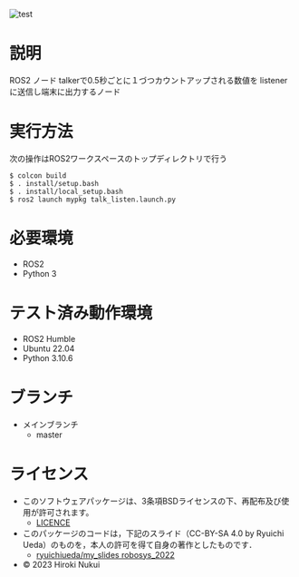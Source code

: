 ![test](https://github.com/hiroki142/mypkg/actions/workflows/test.yml/badge.svg)
# 説明
ROS2 ノード
talkerで0.5秒ごとに１づつカウントアップされる数値を
listenerに送信し端末に出力するノード

# 実行方法
次の操作はROS2ワークスペースのトップディレクトリで行う
```
$ colcon build
$ . install/setup.bash
$ . install/local_setup.bash
$ ros2 launch mypkg talk_listen.launch.py
```

# 必要環境
* ROS2
* Python 3

# テスト済み動作環境
* ROS2 Humble
* Ubuntu 22.04
* Python 3.10.6

# ブランチ
* メインブランチ
  * master

# ライセンス
* このソフトウェアパッケージは、3条項BSDライセンスの下、再配布及び使用が許可されます。
  * [LICENCE](https://github.com/hiroki142/mypkg/blob/master/LICENSE)
* このパッケージのコードは，下記のスライド（CC-BY-SA 4.0 by Ryuichi Ueda）のものを，本人の許可を得て自身の著作としたものです．
  * [ryuichiueda/my_slides robosys_2022](https://github.com/ryuichiueda/my_slides/tree/master/robosys_2022)
* © 2023 Hiroki Nukui

